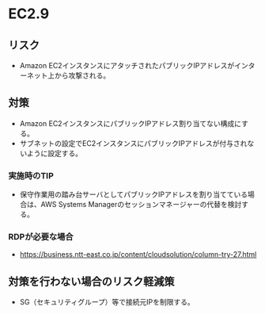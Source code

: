 # EC2.9

## リスク

- Amazon EC2インスタンスにアタッチされたパブリックIPアドレスがインターネット上から攻撃される。

## 対策

- Amazon EC2インスタンスにパブリックIPアドレス割り当てない構成にする。
- サブネットの設定でEC2インスタンスにパブリックIPアドレスが付与されないように設定する。

### 実施時のTIP

- 保守作業用の踏み台サーバとしてパブリックIPアドレスを割り当てている場合は、AWS Systems Managerのセッションマネージャーの代替を検討する。

### RDPが必要な場合

- <https://business.ntt-east.co.jp/content/cloudsolution/column-try-27.html>

## 対策を行わない場合のリスク軽減策

- SG（セキュリティグループ）等で接続元IPを制限する。
